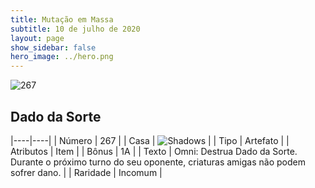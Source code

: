 ```yaml
---
title: Mutação em Massa
subtitle: 10 de julho de 2020
layout: page
show_sidebar: false
hero_image: ../hero.png
---
```


![267](https://cdn.keyforgegame.com/media/card_front/pt/479_267_G6G68H4W2452_pt.png)

## Dado da Sorte

|----|----|
| Número | 267 |
| Casa | ![Shadows](https://archonarcana.com/images/thumb/e/ee/Shadows.png/22px-Shadows.png "Sombras") |
| Tipo | Artefato |
| Atributos | Item |
| Bônus | 1A |
| Texto | Omni: Destrua Dado da Sorte. Durante o próximo turno do seu oponente, criaturas amigas não podem sofrer dano. |
| Raridade | Incomum |
